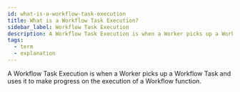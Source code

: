 ```yaml
---
id: what-is-a-workflow-task-execution
title: What is a Workflow Task Execution?
sidebar_label: Workflow Task Execution
description: A Workflow Task Execution is when a Worker picks up a Workflow Task and uses it to make progress on the execution of a Workflow function.
tags:
  - term
  - explanation
---
```


A Workflow Task Execution is when a Worker picks up a Workflow Task and uses it to make progress on the execution of a Workflow function.

